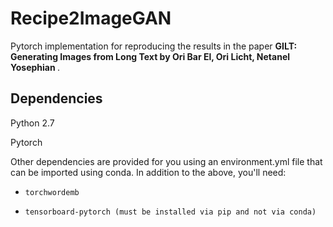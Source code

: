 # Recipe2ImageGAN
Pytorch implementation for reproducing the results in the paper <b> GILT: Generating Images from Long Text by Ori Bar El, Ori Licht, Netanel Yosephian </b>.

## Dependencies
Python 2.7

Pytorch

Other dependencies are provided for you using an environment.yml file that can be imported using conda.
In addition to the above, you'll need:

- `torchwordemb`

- `tensorboard-pytorch (must be installed via pip and not via conda)`
